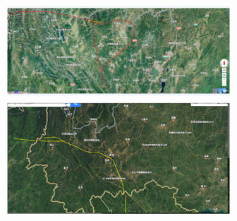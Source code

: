 ![image-20240425082151546](https://raw.githubusercontent.com/Eat-garlic/picture/master/CWZJ/20240425082151.png)

![image-20240425082305054](https://raw.githubusercontent.com/Eat-garlic/picture/master/CWZJ/20240425082305.png)